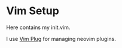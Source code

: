 # Vim Setup

Here contains my init.vim.

I use [Vim Plug](https://github.com/junegunn/vim-plug) for managing neovim plugins.


